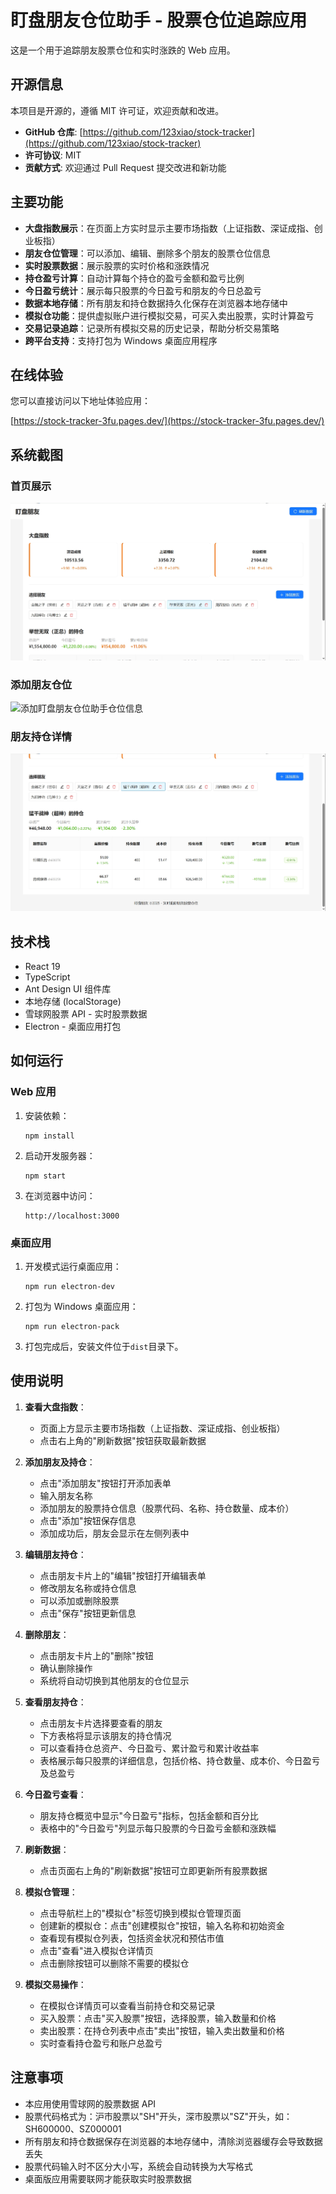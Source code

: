 # 盯盘朋友仓位助手 - 股票仓位追踪应用

这是一个用于追踪朋友股票仓位和实时涨跌的 Web 应用。

## 开源信息

本项目是开源的，遵循 MIT 许可证，欢迎贡献和改进。

- **GitHub 仓库**: [https://github.com/123xiao/stock-tracker](https://github.com/123xiao/stock-tracker)
- **许可协议**: MIT
- **贡献方式**: 欢迎通过 Pull Request 提交改进和新功能

## 主要功能

- **大盘指数展示**：在页面上方实时显示主要市场指数（上证指数、深证成指、创业板指）
- **朋友仓位管理**：可以添加、编辑、删除多个朋友的股票仓位信息
- **实时股票数据**：展示股票的实时价格和涨跌情况
- **持仓盈亏计算**：自动计算每个持仓的盈亏金额和盈亏比例
- **今日盈亏统计**：展示每只股票的今日盈亏和朋友的今日总盈亏
- **数据本地存储**：所有朋友和持仓数据持久化保存在浏览器本地存储中
- **模拟仓功能**：提供虚拟账户进行模拟交易，可买入卖出股票，实时计算盈亏
- **交易记录追踪**：记录所有模拟交易的历史记录，帮助分析交易策略
- **跨平台支持**：支持打包为 Windows 桌面应用程序

## 在线体验

您可以直接访问以下地址体验应用：

[https://stock-tracker-3fu.pages.dev/](https://stock-tracker-3fu.pages.dev/)

## 系统截图

### 首页展示

![首页展示](./images/首页展示.png)

### 添加朋友仓位

![添加盯盘朋友仓位助手仓位信息](./images/添加盯盘朋友仓位助手仓位信息.png)

### 朋友持仓详情

![朋友持仓详情信息](./images/朋友持仓详情信息.png)

## 技术栈

- React 19
- TypeScript
- Ant Design UI 组件库
- 本地存储 (localStorage)
- 雪球网股票 API - 实时股票数据
- Electron - 桌面应用打包

## 如何运行

### Web 应用

1. 安装依赖：

   ```
   npm install
   ```

2. 启动开发服务器：

   ```
   npm start
   ```

3. 在浏览器中访问：
   ```
   http://localhost:3000
   ```

### 桌面应用

1. 开发模式运行桌面应用：

   ```
   npm run electron-dev
   ```

2. 打包为 Windows 桌面应用：

   ```
   npm run electron-pack
   ```

3. 打包完成后，安装文件位于`dist`目录下。

## 使用说明

1. **查看大盘指数**：

   - 页面上方显示主要市场指数（上证指数、深证成指、创业板指）
   - 点击右上角的"刷新数据"按钮获取最新数据

2. **添加朋友及持仓**：

   - 点击"添加朋友"按钮打开添加表单
   - 输入朋友名称
   - 添加朋友的股票持仓信息（股票代码、名称、持仓数量、成本价）
   - 点击"添加"按钮保存信息
   - 添加成功后，朋友会显示在左侧列表中

3. **编辑朋友持仓**：

   - 点击朋友卡片上的"编辑"按钮打开编辑表单
   - 修改朋友名称或持仓信息
   - 可以添加或删除股票
   - 点击"保存"按钮更新信息

4. **删除朋友**：

   - 点击朋友卡片上的"删除"按钮
   - 确认删除操作
   - 系统将自动切换到其他朋友的仓位显示

5. **查看朋友持仓**：

   - 点击朋友卡片选择要查看的朋友
   - 下方表格将显示该朋友的持仓情况
   - 可以查看持仓总资产、今日盈亏、累计盈亏和累计收益率
   - 表格展示每只股票的详细信息，包括价格、持仓数量、成本价、今日盈亏及总盈亏

6. **今日盈亏查看**：

   - 朋友持仓概览中显示"今日盈亏"指标，包括金额和百分比
   - 表格中的"今日盈亏"列显示每只股票的今日盈亏金额和涨跌幅

7. **刷新数据**：

   - 点击页面右上角的"刷新数据"按钮可立即更新所有股票数据

8. **模拟仓管理**：

   - 点击导航栏上的"模拟仓"标签切换到模拟仓管理页面
   - 创建新的模拟仓：点击"创建模拟仓"按钮，输入名称和初始资金
   - 查看现有模拟仓列表，包括资金状况和预估市值
   - 点击"查看"进入模拟仓详情页
   - 点击删除按钮可以删除不需要的模拟仓

9. **模拟交易操作**：
   - 在模拟仓详情页可以查看当前持仓和交易记录
   - 买入股票：点击"买入股票"按钮，选择股票，输入数量和价格
   - 卖出股票：在持仓列表中点击"卖出"按钮，输入卖出数量和价格
   - 实时查看持仓盈亏和账户总盈亏

## 注意事项

- 本应用使用雪球网的股票数据 API
- 股票代码格式为：沪市股票以"SH"开头，深市股票以"SZ"开头，如：SH600000、SZ000001
- 所有朋友和持仓数据保存在浏览器的本地存储中，清除浏览器缓存会导致数据丢失
- 股票代码输入时不区分大小写，系统会自动转换为大写格式
- 桌面版应用需要联网才能获取实时股票数据
